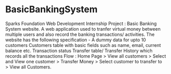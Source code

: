 # BasicBankingSystem
Sparks Foundation Web Development Internship Project : Basic Banking System website. A web application used to tranfer virtual money between multiple users and also record the banking transactions/ activities.  The website has the following specification -  A dummy data for upto 10 customers Customers table with basic fields such as name, email, current balance etc. Transaction status Transfer table/ Transfer History which records all the transactions Flow : Home Page > View all customers > Select and View one customer > Transfer Money > Select customer to transfer to > View all Customers.
